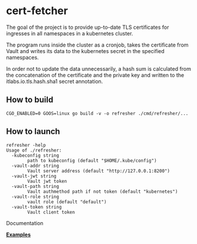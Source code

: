 # cert-fetcher

The goal of the project is to provide up-to-date TLS certificates for ingresses in all namespaces in a kubernetes cluster.

The program runs inside the cluster as a cronjob, takes the certificate from Vault and writes its data to the kubernetes secret in the specified namespaces.

In order not to update the data unnecessarily, a hash sum is calculated from the concatenation of the certificate and the private key and written to the itlabs.io.tls.hash.sha1 secret annotation.

## How to build
```
CGO_ENABLED=0 GOOS=linux go build -v -o refresher ./cmd/refresher/...
```

## How to launch
```
refresher -help
Usage of ./refresher:
  -kubeconfig string
        path to kubeconfig (default "$HOME/.kube/config")
  -vault-addr string
        Vault server address (default "http://127.0.0.1:8200")
  -vault-jwt string
        Vault jwt token
  -vault-path string
        Vault authmethod path if not token (default "kubernetes")
  -vault-role string
        vault role (default "default")
  -vault-token string
        Vault client token
```


Documentation

[**Examples**](https://github.com/itlabsio/cert-fetcher/tree/main/deploy)
